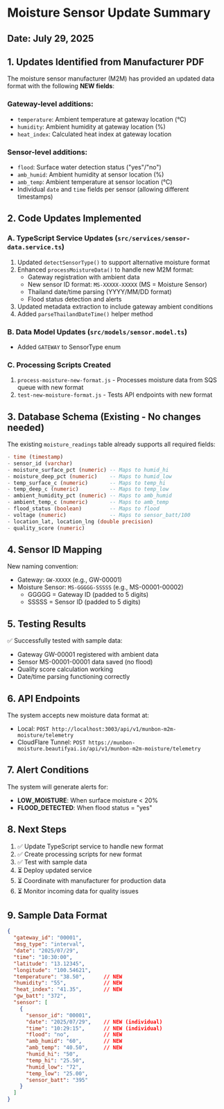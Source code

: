 # Moisture Sensor Update Summary

## Date: July 29, 2025

## 1. Updates Identified from Manufacturer PDF

The moisture sensor manufacturer (M2M) has provided an updated data format with the following **NEW fields**:

### Gateway-level additions:
- `temperature`: Ambient temperature at gateway location (°C)
- `humidity`: Ambient humidity at gateway location (%)
- `heat_index`: Calculated heat index at gateway location

### Sensor-level additions:
- `flood`: Surface water detection status ("yes"/"no")
- `amb_humid`: Ambient humidity at sensor location (%)
- `amb_temp`: Ambient temperature at sensor location (°C)
- Individual `date` and `time` fields per sensor (allowing different timestamps)

## 2. Code Updates Implemented

### A. TypeScript Service Updates (`src/services/sensor-data.service.ts`)
1. Updated `detectSensorType()` to support alternative moisture format
2. Enhanced `processMoistureData()` to handle new M2M format:
   - Gateway registration with ambient data
   - New sensor ID format: `MS-XXXXX-XXXXX` (MS = Moisture Sensor)
   - Thailand date/time parsing (YYYY/MM/DD format)
   - Flood status detection and alerts
3. Updated metadata extraction to include gateway ambient conditions
4. Added `parseThailandDateTime()` helper method

### B. Data Model Updates (`src/models/sensor.model.ts`)
- Added `GATEWAY` to SensorType enum

### C. Processing Scripts Created
1. `process-moisture-new-format.js` - Processes moisture data from SQS queue with new format
2. `test-new-moisture-format.js` - Tests API endpoints with new format

## 3. Database Schema (Existing - No changes needed)

The existing `moisture_readings` table already supports all required fields:
```sql
- time (timestamp)
- sensor_id (varchar)
- moisture_surface_pct (numeric) -- Maps to humid_hi
- moisture_deep_pct (numeric)    -- Maps to humid_low
- temp_surface_c (numeric)       -- Maps to temp_hi
- temp_deep_c (numeric)          -- Maps to temp_low
- ambient_humidity_pct (numeric) -- Maps to amb_humid
- ambient_temp_c (numeric)       -- Maps to amb_temp
- flood_status (boolean)         -- Maps to flood
- voltage (numeric)              -- Maps to sensor_batt/100
- location_lat, location_lng (double precision)
- quality_score (numeric)
```

## 4. Sensor ID Mapping

New naming convention:
- Gateway: `GW-XXXXX` (e.g., GW-00001)
- Moisture Sensor: `MS-GGGGG-SSSSS` (e.g., MS-00001-00002)
  - GGGGG = Gateway ID (padded to 5 digits)
  - SSSSS = Sensor ID (padded to 5 digits)

## 5. Testing Results

✅ Successfully tested with sample data:
- Gateway GW-00001 registered with ambient data
- Sensor MS-00001-00001 data saved (no flood)
- Quality score calculation working
- Date/time parsing functioning correctly

## 6. API Endpoints

The system accepts new moisture data format at:
- Local: `POST http://localhost:3003/api/v1/munbon-m2m-moisture/telemetry`
- CloudFlare Tunnel: `POST https://munbon-moisture.beautifyai.io/api/v1/munbon-m2m-moisture/telemetry`

## 7. Alert Conditions

The system will generate alerts for:
- **LOW_MOISTURE**: When surface moisture < 20%
- **FLOOD_DETECTED**: When flood status = "yes"

## 8. Next Steps

1. ✅ Update TypeScript service to handle new format
2. ✅ Create processing scripts for new format
3. ✅ Test with sample data
4. ⏳ Deploy updated service
5. ⏳ Coordinate with manufacturer for production data
6. ⏳ Monitor incoming data for quality issues

## 9. Sample Data Format

```json
{
  "gateway_id": "00001",
  "msg_type": "interval",
  "date": "2025/07/29",
  "time": "10:30:00",
  "latitude": "13.12345",
  "longitude": "100.54621",
  "temperature": "38.50",      // NEW
  "humidity": "55",            // NEW
  "heat_index": "41.35",       // NEW
  "gw_batt": "372",
  "sensor": [
    {
      "sensor_id": "00001",
      "date": "2025/07/29",    // NEW (individual)
      "time": "10:29:15",      // NEW (individual)
      "flood": "no",           // NEW
      "amb_humid": "60",       // NEW
      "amb_temp": "40.50",     // NEW
      "humid_hi": "50",
      "temp_hi": "25.50",
      "humid_low": "72",
      "temp_low": "25.00",
      "sensor_batt": "395"
    }
  ]
}
```